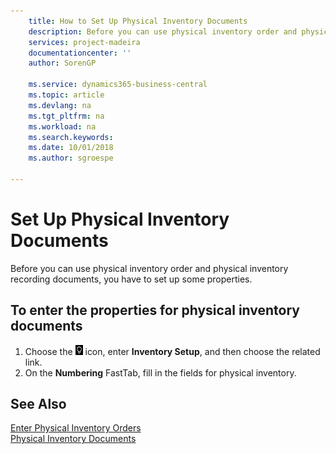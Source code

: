 ```yaml
---
    title: How to Set Up Physical Inventory Documents
    description: Before you can use physical inventory order and physical inventory recording documents, you have to set up some properties.
    services: project-madeira
    documentationcenter: ''
    author: SorenGP

    ms.service: dynamics365-business-central
    ms.topic: article
    ms.devlang: na
    ms.tgt_pltfrm: na
    ms.workload: na
    ms.search.keywords:
    ms.date: 10/01/2018
    ms.author: sgroespe

---
```

# Set Up Physical Inventory Documents
Before you can use physical inventory order and physical inventory recording documents, you have to set up some properties.  

## To enter the properties for physical inventory documents  

1.  Choose the ![Search for Page or Report](../../media/ui-search/search_small.png "Search for Page or Report icon") icon, enter **Inventory Setup**, and then choose the related link.  
2.  On the **Numbering** FastTab, fill in the fields for physical inventory.  

## See Also  
 [Enter Physical Inventory Orders](how-to-enter-physical-inventory-orders.md)   
 [Physical Inventory Documents](physical-inventory-documents.md)
